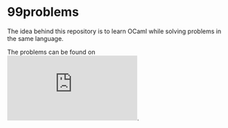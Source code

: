 # 99problems
The idea behind this repository is to learn OCaml while solving problems in the same language.

The problems can be found on ![ocaml.org](https://ocaml.org/learn/tutorials/99problems.html).
